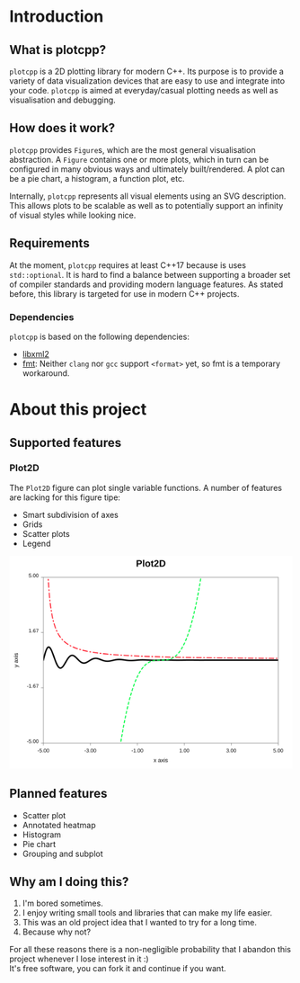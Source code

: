 # Introduction
## What is plotcpp?
`plotcpp` is a 2D plotting library for modern C++. Its purpose is to provide a variety of data visualization devices that are easy to use and integrate into your code. `plotcpp` is aimed at everyday/casual plotting needs as well as visualisation and debugging.

## How does it work?
`plotcpp` provides `Figure`s, which are the most general visualisation abstraction. A `Figure` contains one or more plots, which in turn can be configured in many obvious ways and ultimately built/rendered. A plot can be a pie chart, a histogram, a function plot, etc.

Internally, `plotcpp` represents all visual elements using an SVG description. This allows plots to be scalable as well as to potentially support an infinity of visual styles while looking nice.

## Requirements
At the moment, `plotcpp` requires at least C++17 because is uses `std::optional`. It is hard to find a balance between supporting a broader set of compiler standards and providing modern language features. As stated before, this library is targeted for use in modern C++ projects.

### Dependencies
`plotcpp` is based on the following dependencies:
* [libxml2](https://github.com/GNOME/libxml2)
* [fmt](https://fmt.dev/latest/index.html): Neither `clang` nor `gcc` support `<format>` yet, so fmt is a temporary workaround.

# About this project
## Supported features
### Plot2D
The `Plot2D` figure can plot single variable functions. A number of features are lacking for this figure tipe:
* Smart subdivision of axes
* Grids
* Scatter plots
* Legend

![Example](examples/Plot2D.png)

## Planned features
* Scatter plot
* Annotated heatmap
* Histogram
* Pie chart
* Grouping and subplot

## Why am I doing this?
1. I'm bored sometimes.
2. I enjoy writing small tools and libraries that can make my life easier.
3. This was an old project idea that I wanted to try for a long time.
4. Because why not?

For all these reasons there is a non-negligible probability that I abandon this project whenever I lose interest in it :)
<br>
It's free software, you can fork it and continue if you want.
